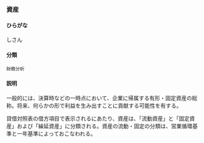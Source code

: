 <div style="display:none;">

## [あ行](securities-terms?id=あ行)
## [か行](securities-terms?id=か行)
## [さ行](securities-terms?id=さ行)

</div>

### 資産

#### ひらがな

しさん

#### 分類

`財務分析`

#### 説明

一般的には、決算時などの一時点において、企業に帰属する有形・固定資産の総称。将来、何らかの形で利益を生み出すことに貢献する可能性を有する。
 
貸借対照表の借方項目で表示されるにあたり、資産は、「流動資産」と「固定資産」および「繰延資産」に分類される。資産の流動・固定の分類は、営業循環基準と一年基準によっておこなわれる。

<div style="display:none;">

## [た行](securities-terms?id=た行)
## [な行](securities-terms?id=な行)
## [は行](securities-terms?id=は行)
## [ま行](securities-terms?id=ま行)
## [や行](securities-terms?id=や行)
## [ら行](securities-terms?id=ら行)
## [わ行](securities-terms?id=わ行)
## [英数字・記号](securities-terms?id=英数字・記号)

</div>

